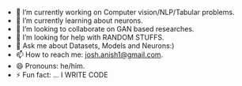 
- 🔭 I’m currently working on Computer vision/NLP/Tabular problems.
- 🌱 I’m currently learning about neurons.
- 👯 I’m looking to collaborate on GAN based researches.
- 🤔 I’m looking for help with RANDOM STUFFS.
- 💬 Ask me about Datasets, Models and Neurons:)
- 📫 How to reach me: josh.anish1@gmail.com.
- 😄 Pronouns: he/him.
- ⚡ Fun fact: ... I WRITE CODE

